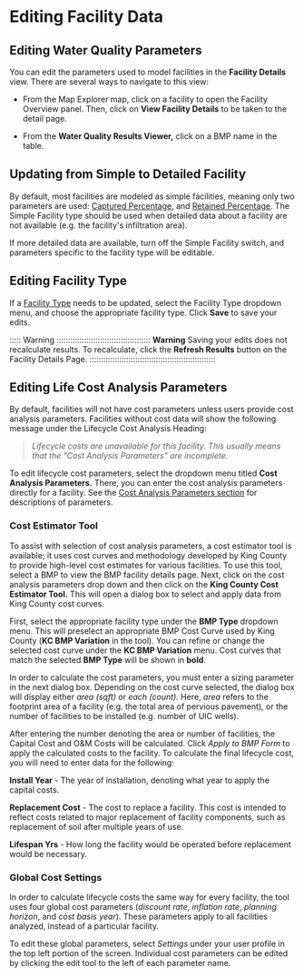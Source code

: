 # Editing Facility Data
<div id="editing_facility_data"></div>

## Editing Water Quality Parameters

You can edit the parameters used to model facilities in the **Facility Details**
view. There are several ways to navigate to this view:

* From the Map Explorer map, click on a facility to open the Facility Overview panel. Then, click on **View Facility Details** to be taken to the
detail page.

* From the **Water Quality Results Viewer,** click on a BMP name in the table.

## Updating from Simple to Detailed Facility

By default, most facilities are modeled as simple facilities, meaning only two parameters are
used: [Captured Percentage](#captured_pct), and [Retained Percentage](retained_pct). The Simple Facility type should be used when detailed data about a facility are not available (e.g. the facility's infiltration area).

If more detailed data are available, turn off the Simple Facility switch, and parameters specific to the facility type will be editable.

## Editing Facility Type

If a [Facility Type](#facility_type) needs to be updated, select the  Facility Type dropdown menu, and choose the appropriate facility type. Click **Save** to save your edits.

::::: Warning :::::::::::::::::::::::::::::::::::::::::
**Warning** Saving your edits does not recalculate results. To recalculate, click the **Refresh Results** button on the Facility Details Page.
:::::::::::::::::::::::::::::::::::::::::::::::::::::::

## Editing Life Cost Analysis Parameters

By default, facilities will not have cost parameters unless users provide cost analysis parameters. Facilities without cost data will show the following message under the Lifecycle Cost Analysis Heading:

> *Lifecycle costs are unavailable for this facility.*
> *This usually means that the "Cost Analysis Parameters" are incomplete.*

To edit lifecycle cost parameters, select the dropdown menu titled **Cost Analysis Parameters.** There, you can enter the cost analysis parameters directly for a facility. See the [Cost Analysis Parameters section](#cost_analysis_params) for descriptions of parameters.

### Cost Estimator Tool  

To assist with selection of cost analysis parameters, a cost estimator tool is available; it uses cost curves and methodology developed by King County to provide high-level cost estimates for various facilities. To use this tool, select a BMP to view the BMP facility details page. Next, click on the cost analysis parameters drop down and then click on the **King County Cost Estimator Tool.** This will open a dialog box to select and apply data from King County cost curves.

First, select the appropriate facility type under the **BMP Type** dropdown menu. This will preselect an appropriate BMP Cost Curve used by King County (**KC BMP Variation** in the tool). You can refine or change the selected cost curve under the **KC BMP Variation** menu. Cost curves that match the selected **BMP Type** will be shown in **bold**.

In order to calculate the cost parameters, you must enter a sizing parameter in the next dialog box. Depending on the cost curve selected, the dialog box will display either *area (sqft)* or *each (count).* Here, *area* refers to the footprint area of a facility (e.g. the total area of pervious pavement), or the number of facilities to be installed (e.g. number of UIC wells).

After entering the number denoting the area or number of facilities, the Capital Cost and O&M Costs will be calculated. Click *Apply to BMP Form* to apply the calculated costs to the facility. To calculate the final lifecycle cost, you will need to enter data for the following:

 **Install Year** - The year of installation, denoting what year to apply the capital costs.

 **Replacement Cost** - The cost to replace a facility. This cost is intended to reflect costs related to major replacement of facility components, such as replacement of soil after multiple years of use.

 **Lifespan Yrs** - How long the facility would be operated before replacement would be necessary.

### Global Cost Settings

In order to calculate lifecycle costs the same way for every facility, the tool uses four global cost parameters (*discount rate*, *inflation rate*, *planning horizon*, and *cost basis year*). These parameters apply to all facilities analyzed, instead of a particular facility.

To edit these global parameters, select *Settings* under your user profile in the top left portion of the screen. Individual cost parameters can be edited by clicking the edit tool to the left of each parameter name.
